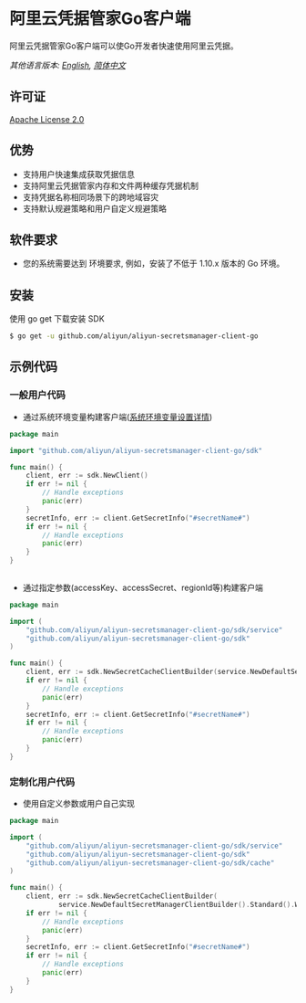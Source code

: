 # 阿里云凭据管家Go客户端

阿里云凭据管家Go客户端可以使Go开发者快速使用阿里云凭据。

*其他语言版本: [English](README.md), [简体中文](README.zh-cn.md)*

## 许可证

[Apache License 2.0](https://www.apache.org/licenses/LICENSE-2.0.html)


## 优势
* 支持用户快速集成获取凭据信息
* 支持阿里云凭据管家内存和文件两种缓存凭据机制
* 支持凭据名称相同场景下的跨地域容灾
* 支持默认规避策略和用户自定义规避策略

## 软件要求

- 您的系统需要达到 环境要求, 例如，安装了不低于 1.10.x 版本的 Go 环境。

## 安装

使用 go get 下载安装 SDK

```sh
$ go get -u github.com/aliyun/aliyun-secretsmanager-client-go
```


## 示例代码
### 一般用户代码
* 通过系统环境变量构建客户端([系统环境变量设置详情](README_environment.zh-cn.md))
```go
package main

import "github.com/aliyun/aliyun-secretsmanager-client-go/sdk"

func main() {
	client, err := sdk.NewClient()
	if err != nil {
		// Handle exceptions
		panic(err)
	}
	secretInfo, err := client.GetSecretInfo("#secretName#")
	if err != nil {
		// Handle exceptions
		panic(err)
	}
}
    
```
* 通过指定参数(accessKey、accessSecret、regionId等)构建客户端
```go
package main

import (
	"github.com/aliyun/aliyun-secretsmanager-client-go/sdk/service"
	"github.com/aliyun/aliyun-secretsmanager-client-go/sdk"
)

func main() {
	client, err := sdk.NewSecretCacheClientBuilder(service.NewDefaultSecretManagerClientBuilder().Standard().WithAccessKey("#accessKeyId#", "#accessKeySecret#").WithRegion("#regionId#").Build()).Build()
	if err != nil {
		// Handle exceptions
		panic(err)
	}
	secretInfo, err := client.GetSecretInfo("#secretName#")
	if err != nil {
		// Handle exceptions
		panic(err)
	}
}
```

### 定制化用户代码
* 使用自定义参数或用户自己实现
```go
package main

import (
	"github.com/aliyun/aliyun-secretsmanager-client-go/sdk/service"
	"github.com/aliyun/aliyun-secretsmanager-client-go/sdk"
    "github.com/aliyun/aliyun-secretsmanager-client-go/sdk/cache"
)

func main() {
	client, err := sdk.NewSecretCacheClientBuilder(
    		service.NewDefaultSecretManagerClientBuilder().Standard().WithAccessKey("#accessKeyId#", "#accessKeySecret#").WithRegion("#regionId#").WithBackoffStrategy(&service.FullJitterBackoffStrategy{RetryMaxAttempts: 3, RetryInitialIntervalMills: 2000, Capacity: 10000}).Build()).WithCacheSecretStrategy(cache.NewFileCacheSecretStoreStrategy("#cacheSecretPath#", true, "#salt#")).WithRefreshSecretStrategy(service.NewDefaultRefreshSecretStrategy("#jsonTTLPropertyName#")).WithCacheStage("ACSCurrent").WithSecretTTL("#secretName#", 1*60*1000).Build()
	if err != nil {
		// Handle exceptions
		panic(err)
	}
	secretInfo, err := client.GetSecretInfo("#secretName#")
	if err != nil {
		// Handle exceptions
		panic(err)
	}
}
```
